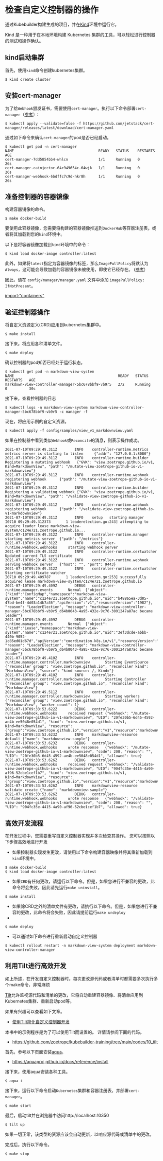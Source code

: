 # 检查自定义控制器的操作

通过Kubebuilder构建生成的项目，并在[Kind](https://kind.sigs.k8s.io/docs/user/quick-start/)环境中运行它。

Kind 是一种用于在本地环境构建 Kubernetes 集群的工具，可以轻松进行控制器的测试和操作确认。

## kind启动集群

首先，使用`kind`命令创建kubernetes集群。

```console
$ kind create cluster
```

## 安装cert-manager

为了给`Webhook`颁发证书，需要使用`cert-manager`。执行以下命令部署`cert-manager`（[参考](https://cert-manager.io/docs/installation/kubernetes/)）：

```console
$ kubectl apply --validate=false -f https://github.com/jetstack/cert-manager/releases/latest/download/cert-manager.yaml
```

通过如下命令来确认`cert-manager`的pod是否已经启动。

```console
$ kubectl get pod -n cert-manager
NAME                                       READY   STATUS    RESTARTS   AGE
cert-manager-7dd5854bb4-whlcn              1/1     Running   0          26s
cert-manager-cainjector-64c949654c-64wjk   1/1     Running   0          26s
cert-manager-webhook-6bdffc7c9d-hkr8h      1/1     Running   0          26s
```

## 准备控制器的容器镜像

构建容器镜像的命令。

```console
$ make docker-build
```

要使用此容器镜像，您需要将构建的容器镜像推送到`DockerHub`等容器注册表，或者将其加载到您的`kind`环境中。

以下是将容器镜像加载到`kind`环境中的命令：

```console
$ kind load docker-image controller:latest
```

此外，如果将`latest`指定为容器镜像的标签，那么`ImagePullPolicy`将默认为`Always`，这可能会导致加载的容器镜像未被使用，即使它已经存在。
([参考](https://kind.sigs.k8s.io/docs/user/quick-start/#loading-an-image-into-your-cluster))

因此，请在 `config/manager/manager.yaml` 文件中添加 `imagePullPolicy: IfNotPresent`。

[import:"containers"](../../codes/10_tilt/config/manager/manager.yaml)

## 验证控制器操作

将自定义资源定义(CRD)应用到kubernetes集群中。

```console
$ make install
```

接下来，将应用各种清单文件。

```console
$ make deploy
```

确认控制器的pod知否已经处于运行状态。

```console
$ kubectl get pod -n markdown-view-system
NAME                                                READY   STATUS    RESTARTS   AGE
markdown-view-controller-manager-5bc678bbf9-vb9r5   2/2     Running   0          30s
```

接下来，查看控制器的日志

```console
$ kubectl logs -n markdown-view-system markdown-view-controller-manager-5bc678bbf9-vb9r5 -c manager -f
```

现在，将应用示例的自定义资源。

```console
$ kubectl apply -f config/samples/view_v1_markdownview.yaml
```

如果在控制器中看到类似`Webhook`或`Reconcile`的消息，则表示操作成功。

```console
2021-07-10T09:29:49.311Z        INFO    controller-runtime.metrics      metrics server is starting to listen     {"addr": "127.0.0.1:8080"}
2021-07-10T09:29:49.311Z        INFO    controller-runtime.builder      Registering a mutating webhook   {"GVK": "view.zoetrope.github.io/v1, Kind=MarkdownView", "path": "/mutate-view-zoetrope-github-io-v1-markdownview"}
2021-07-10T09:29:49.311Z        INFO    controller-runtime.webhook      registering webhook      {"path": "/mutate-view-zoetrope-github-io-v1-markdownview"}
2021-07-10T09:29:49.311Z        INFO    controller-runtime.builder      Registering a validating webhook {"GVK": "view.zoetrope.github.io/v1, Kind=MarkdownView", "path": "/validate-view-zoetrope-github-io-v1-markdownview"}
2021-07-10T09:29:49.311Z        INFO    controller-runtime.webhook      registering webhook      {"path": "/validate-view-zoetrope-github-io-v1-markdownview"}
2021-07-10T09:29:49.311Z        INFO    setup   starting manager
I0710 09:29:49.312373       1 leaderelection.go:243] attempting to acquire leader lease markdown-view-system/c124e721.zoetrope.github.io...
2021-07-10T09:29:49.312Z        INFO    controller-runtime.manager      starting metrics server  {"path": "/metrics"}
2021-07-10T09:29:49.312Z        INFO    controller-runtime.webhook.webhooks     starting webhook server
2021-07-10T09:29:49.312Z        INFO    controller-runtime.certwatcher  Updated current TLS certificate
2021-07-10T09:29:49.312Z        INFO    controller-runtime.webhook      serving webhook server   {"host": "", "port": 9443}
2021-07-10T09:29:49.312Z        INFO    controller-runtime.certwatcher  Starting certificate watcher
I0710 09:29:49.409787       1 leaderelection.go:253] successfully acquired lease markdown-view-system/c124e721.zoetrope.github.io
2021-07-10T09:29:49.409Z        DEBUG   controller-runtime.manager.events       Normal  {"object": {"kind":"ConfigMap","namespace":"markdown-view-system","name":"c124e721.zoetrope.github.io","uid":"b48865ea-3d05-47bd-be4f-4d03a14b7a36","apiVersion":"v1","resourceVersion":"1982"}, "reason": "LeaderElection", "message": "markdown-view-controller-manager-5bc678bbf9-vb9r5_d64b0043-4a95-432e-9c76-3001247a87ac became leader"}
2021-07-10T09:29:49.409Z        DEBUG   controller-runtime.manager.events       Normal  {"object": {"kind":"Lease","namespace":"markdown-view-system","name":"c124e721.zoetrope.github.io","uid":"3ef3dcde-abbb-440b-9052-1c85ed01d67d","apiVersion":"coordination.k8s.io/v1","resourceVersion":"1983"}, "reason": "LeaderElection", "message": "markdown-view-controller-manager-5bc678bbf9-vb9r5_d64b0043-4a95-432e-9c76-3001247a87ac became leader"}
2021-07-10T09:29:49.410Z        INFO    controller-runtime.manager.controller.markdownview       Starting EventSource    {"reconciler group": "view.zoetrope.github.io", "reconciler kind": "MarkdownView", "source": "kind source: /, Kind="}
2021-07-10T09:29:49.410Z        INFO    controller-runtime.manager.controller.markdownview       Starting Controller     {"reconciler group": "view.zoetrope.github.io", "reconciler kind": "MarkdownView"}
2021-07-10T09:29:49.511Z        INFO    controller-runtime.manager.controller.markdownview       Starting workers        {"reconciler group": "view.zoetrope.github.io", "reconciler kind": "MarkdownView", "worker count": 1}
2021-07-10T09:33:53.622Z        DEBUG   controller-runtime.webhook.webhooks     received request {"webhook": "/mutate-view-zoetrope-github-io-v1-markdownview", "UID": "20fe30b5-6d45-4592-ae4b-ee5048e054d1", "kind": "view.zoetrope.github.io/v1, Kind=MarkdownView", "resource": {"group":"view.zoetrope.github.io","version":"v1","resource":"markdownviews"}}
2021-07-10T09:33:53.623Z        INFO    markdownview-resource   default {"name": "markdownview-sample"}
2021-07-10T09:33:53.623Z        DEBUG   controller-runtime.webhook.webhooks     wrote response   {"webhook": "/mutate-view-zoetrope-github-io-v1-markdownview", "code": 200, "reason": "", "UID": "20fe30b5-6d45-4592-ae4b-ee5048e054d1", "allowed": true}
2021-07-10T09:33:53.626Z        DEBUG   controller-runtime.webhook.webhooks     received request {"webhook": "/validate-view-zoetrope-github-io-v1-markdownview", "UID": "904fc35e-4415-4a90-af96-52cbe1cef1b7", "kind": "view.zoetrope.github.io/v1, Kind=MarkdownView", "resource": {"group":"view.zoetrope.github.io","version":"v1","resource":"markdownviews"}}
2021-07-10T09:33:53.626Z        INFO    markdownview-resource   validate create {"name": "markdownview-sample"}
2021-07-10T09:33:53.626Z        DEBUG   controller-runtime.webhook.webhooks     wrote response   {"webhook": "/validate-view-zoetrope-github-io-v1-markdownview", "code": 200, "reason": "", "UID": "904fc35e-4415-4a90-af96-52cbe1cef1b7", "allowed": true}
```

## 高效开发流程

在开发过程中，您需要重写自定义控制器实现并多次检查其操作。
您可以按照以下步骤高效地进行开发

- 如果控制器实现发生更改，请使用以下命令构建容器映像并将其重新加载到`kind`环境中。
```
$ make docker-build
$ kind load docker-image controller:latest
```

- 如果`CRD`有任何更改，请运行以下命令。但是，如果您进行不兼容的更改，此命令将会失败，因此请先运行`make uninstall`。
```
$ make install
```

- 如果除CRD之外的清单文件有更改，请执行以下命令。但是，如果您进行不兼容的更改，此命令将会失败，因此请提前运行`make undeploy`
- 
```
$ make deploy
```

- 可以通过如下命令进行重新启动自定义控制器
```
$ kubectl rollout restart -n markdown-view-system deployment markdown-view-controller-manager
```

## 利用Tilt进行高效开发

如上所述，在开发自定义控制器时，每次更改源代码或者清单时都需要多次执行多个make命令，非常麻烦

[Tilt](https://tilt.dev)允许监视源代码和清单的更改，它将自动重建容器镜像、将清单应用到Kubernetes集群、重新启动pod等。

如果有兴趣可以查看如下文章。

- [使用Tilt简化自定义控制器开发](https://zenn.dev/zoetro/articles/fba4c77a7fa3fb)

本书中的示例程序是为了可以使用Tilt而设置的。
详情请参阅下面的代码。

- https://github.com/zoetrope/kubebuilder-training/tree/main/codes/10_tilt

首先，参考以下页面安装[aqua](https://aquaproj.github.io)。

- https://aquaproj.github.io/docs/reference/install

接下来，使用aqua安装各种工具。

```console
$ aqua i
```

接下来，运行以下命令启动`Kubernetes`集群和容器注册表，并部署`cert-manager`。

```console
$ make start
```

最后，启动tilt并在浏览器中访问http://localhost:10350

```console
$ tilt up
```

如果一切正常，该类型的资源应该会自动更新，以响应源代码或清单中的更改。

完成后，执行以下命令。


```console
$ make stop
```
